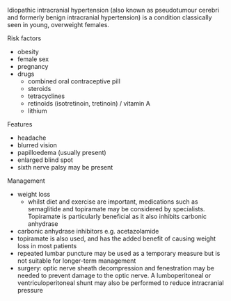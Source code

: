 Idiopathic intracranial hypertension (also known as pseudotumour cerebri and formerly benign intracranial hypertension) is a condition classically seen in young, overweight females.  
  
Risk factors  
* obesity
* female sex
* pregnancy
* drugs
	+ combined oral contraceptive pill
	+ steroids
	+ tetracyclines
	+ retinoids (isotretinoin, tretinoin) / vitamin A
	+ lithium

  
Features  
* headache
* blurred vision
* papilloedema (usually present)
* enlarged blind spot
* sixth nerve palsy may be present

  
Management  
* weight loss
	+ whilst diet and exercise are important, medications such as semaglitide and topiramate may be considered by specialists. Topiramate is particularly beneficial as it also inhibits carbonic anhydrase
* carbonic anhydrase inhibitors e.g. acetazolamide
* topiramate is also used, and has the added benefit of causing weight loss in most patients
* repeated lumbar puncture may be used as a temporary measure but is not suitable for longer\-term management
* surgery: optic nerve sheath decompression and fenestration may be needed to prevent damage to the optic nerve. A lumboperitoneal or ventriculoperitoneal shunt may also be performed to reduce intracranial pressure
